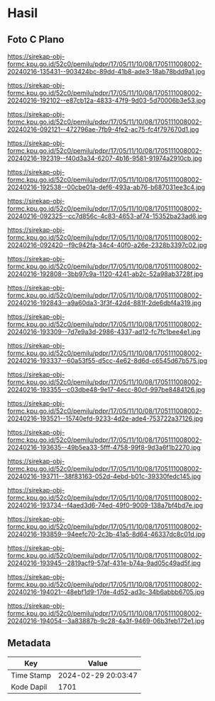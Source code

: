 # Hasil

## Foto C Plano

https://sirekap-obj-formc.kpu.go.id/52c0/pemilu/pdpr/17/05/11/10/08/1705111008002-20240216-135431--903424bc-89dd-41b8-ade3-18ab78bdd9a1.jpg

https://sirekap-obj-formc.kpu.go.id/52c0/pemilu/pdpr/17/05/11/10/08/1705111008002-20240216-192102--e87cb12a-4833-47f9-9d03-5d70006b3e53.jpg

https://sirekap-obj-formc.kpu.go.id/52c0/pemilu/pdpr/17/05/11/10/08/1705111008002-20240216-092121--472796ae-7fb9-4fe2-ac75-fc4f797670d1.jpg

https://sirekap-obj-formc.kpu.go.id/52c0/pemilu/pdpr/17/05/11/10/08/1705111008002-20240216-192319--f40d3a34-6207-4b16-9581-91974a2910cb.jpg

https://sirekap-obj-formc.kpu.go.id/52c0/pemilu/pdpr/17/05/11/10/08/1705111008002-20240216-192538--00cbe01a-def6-493a-ab76-b687031ee3c4.jpg

https://sirekap-obj-formc.kpu.go.id/52c0/pemilu/pdpr/17/05/11/10/08/1705111008002-20240216-092325--cc7d856c-4c83-4653-af74-15352ba23ad6.jpg

https://sirekap-obj-formc.kpu.go.id/52c0/pemilu/pdpr/17/05/11/10/08/1705111008002-20240216-092420--f9c942fa-34c4-40f0-a26e-2328b3397c02.jpg

https://sirekap-obj-formc.kpu.go.id/52c0/pemilu/pdpr/17/05/11/10/08/1705111008002-20240216-192808--3bb97c9a-1120-4241-ab2c-52a98ab3728f.jpg

https://sirekap-obj-formc.kpu.go.id/52c0/pemilu/pdpr/17/05/11/10/08/1705111008002-20240216-192843--a9a60da3-3f3f-42d4-881f-2de6dbf4a319.jpg

https://sirekap-obj-formc.kpu.go.id/52c0/pemilu/pdpr/17/05/11/10/08/1705111008002-20240216-193309--7d7e9a3d-2986-4337-ad12-fc7fc1bee4e1.jpg

https://sirekap-obj-formc.kpu.go.id/52c0/pemilu/pdpr/17/05/11/10/08/1705111008002-20240216-193337--60a53f55-d5cc-4e62-8d6d-c6545d67b575.jpg

https://sirekap-obj-formc.kpu.go.id/52c0/pemilu/pdpr/17/05/11/10/08/1705111008002-20240216-193355--c03dbe48-9e17-4ecc-80cf-997be8484126.jpg

https://sirekap-obj-formc.kpu.go.id/52c0/pemilu/pdpr/17/05/11/10/08/1705111008002-20240216-193521--15740efd-9233-4d2e-ade4-753722a37126.jpg

https://sirekap-obj-formc.kpu.go.id/52c0/pemilu/pdpr/17/05/11/10/08/1705111008002-20240216-193635--49b5ea33-5fff-4758-99f8-9d3a6f1b2270.jpg

https://sirekap-obj-formc.kpu.go.id/52c0/pemilu/pdpr/17/05/11/10/08/1705111008002-20240216-193711--38f83163-052d-4ebd-b01c-39330fedc145.jpg

https://sirekap-obj-formc.kpu.go.id/52c0/pemilu/pdpr/17/05/11/10/08/1705111008002-20240216-193734--f4aed3d6-74ed-49f0-9009-138a7bf4bd7e.jpg

https://sirekap-obj-formc.kpu.go.id/52c0/pemilu/pdpr/17/05/11/10/08/1705111008002-20240216-193859--94eefc70-2c3b-41a5-8d64-46337dc8c01d.jpg

https://sirekap-obj-formc.kpu.go.id/52c0/pemilu/pdpr/17/05/11/10/08/1705111008002-20240216-193945--2819acf9-57af-431e-b74a-9ad05c49ad5f.jpg

https://sirekap-obj-formc.kpu.go.id/52c0/pemilu/pdpr/17/05/11/10/08/1705111008002-20240216-194021--48ebf1d9-17de-4d52-ad3c-34b6abbb6705.jpg

https://sirekap-obj-formc.kpu.go.id/52c0/pemilu/pdpr/17/05/11/10/08/1705111008002-20240216-194054--3a83887b-9c28-4a3f-9469-06b3feb172e1.jpg


## Metadata

| Key        | Value               |
| ---------- | ------------------- |
| Time Stamp | 2024-02-29 20:03:47 |
| Kode Dapil | 1701                |



